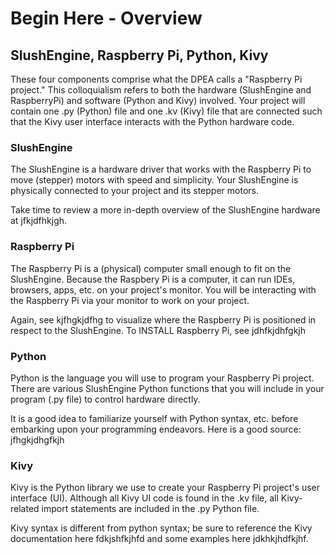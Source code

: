 # Begin Here - Overview

## SlushEngine, Raspberry Pi, Python, Kivy

These four components comprise what the DPEA calls a "Raspberry Pi project." This colloquialism refers to both the hardware (SlushEngine and RaspberryPi) and software (Python and Kivy) involved. Your project will contain one .py (Python) file and one .kv (Kivy) file that are connected such that the Kivy user interface interacts with the Python hardware code.

### SlushEngine
The SlushEngine is a hardware driver that works with the Raspberry Pi to move (stepper) motors with speed and simplicity. Your SlushEngine is physically connected to your project and its stepper motors.

Take time to review a more in-depth overview of the SlushEngine hardware at jfkjdfhkjgh. 

### Raspberry Pi
The Raspberry Pi is a (physical) computer small enough to fit on the SlushEngine. Because the Raspbery Pi is a computer, it can run IDEs, browsers, apps, etc. on your project's monitor. You will be interacting with the Raspberry Pi via your monitor to work on your project.

Again, see kjfhgkjdfhg to visualize where the Raspberry Pi is positioned in respect to the SlushEngine.
To INSTALL Raspberry Pi, see jdhfkjdhfgkjh

### Python
Python is the language you will use to program your Raspberry Pi project. There are various SlushEngine Python functions that you will include in your program (.py file) to control hardware directly.

It is a good idea to familiarize yourself with Python syntax, etc. before embarking upon your programming endeavors. Here is a good source: jfhgkjdhgfkjh

### Kivy
Kivy is the Python library we use to create your Raspberry Pi project's user interface (UI). Although all Kivy UI code is found in the .kv file, all Kivy-related import statements are included in the .py Python file. 

Kivy syntax is different from python syntax; be sure to reference the Kivy documentation here fdkjshfkjhfd and some examples here jdkhkjhdfkjhf.
